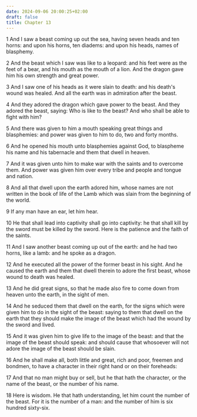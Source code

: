 ```yaml
---
date: 2024-09-06 20:00:25+02:00
draft: false
title: Chapter 13
---
```




1 And I saw a beast coming up out the sea, having seven heads and ten horns: and upon his horns, ten diadems: and upon his heads, names of blasphemy.

2 And the beast which I saw was like to a leopard: and his feet were as the feet of a bear, and his mouth as the mouth of a lion. And the dragon gave him his own strength and great power.

3 And I saw one of his heads as it were slain to death: and his death's wound was healed. And all the earth was in admiration after the beast.

4 And they adored the dragon which gave power to the beast. And they adored the beast, saying: Who is like to the beast? And who shall be able to fight with him?

5 And there was given to him a mouth speaking great things and blasphemies: and power was given to him to do, two and forty months.

6 And he opened his mouth unto blasphemies against God, to blaspheme his name and his tabernacle and them that dwell in heaven.

7 And it was given unto him to make war with the saints and to overcome them. And power was given him over every tribe and people and tongue and nation.

8 And all that dwell upon the earth adored him, whose names are not written in the book of life of the Lamb which was slain from the beginning of the world.

9 If any man have an ear, let him hear.

10 He that shall lead into captivity shall go into captivity: he that shall kill by the sword must be killed by the sword. Here is the patience and the faith of the saints.

11 And I saw another beast coming up out of the earth: and he had two horns, like a lamb: and he spoke as a dragon.

12 And he executed all the power of the former beast in his sight. And he caused the earth and them that dwell therein to adore the first beast, whose wound to death was healed.

13 And he did great signs, so that he made also fire to come down from heaven unto the earth, in the sight of men.

14 And he seduced them that dwell on the earth, for the signs which were given him to do in the sight of the beast: saying to them that dwell on the earth that they should make the image of the beast which had the wound by the sword and lived.

15 And it was given him to give life to the image of the beast: and that the image of the beast should speak: and should cause that whosoever will not adore the image of the beast should be slain.

16 And he shall make all, both little and great, rich and poor, freemen and bondmen, to have a character in their right hand or on their foreheads:

17 And that no man might buy or sell, but he that hath the character, or the name of the beast, or the number of his name.

18 Here is wisdom. He that hath understanding, let him count the number of the beast. For it is the number of a man: and the number of him is six hundred sixty-six.

